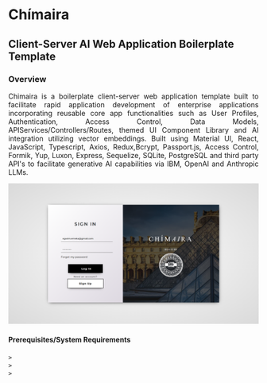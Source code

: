# Chímaira
## Client-Server AI Web Application Boilerplate Template

### Overview
<p align="justify">Chimaira is a boilerplate client-server web application template built to facilitate rapid application development of enterprise applications incorporating reusable core app functionalities such as User Profiles, Authentication, Access Control, Data Models, APIServices/Controllers/Routes, themed UI Component Library and AI integration utilizing vector embeddings. Built using Material UI, React, JavaScript, Typescript, Axios, Redux,Bcrypt, Passport.js, Access Control, Formik, Yup, Luxon, Express, Sequelize, SQLite, PostgreSQL and third party API's to facilitate generative AI capabilities via IBM, OpenAI and Anthropic LLMs.</p>

![alt text](/illiad/authenticationscreenshot.png)

#### Prerequisites/System Requirements
```
> 
> 
> 

```
